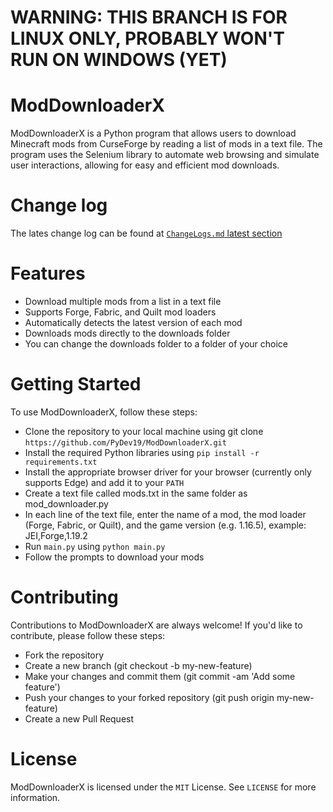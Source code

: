 # WARNING: THIS BRANCH IS FOR LINUX ONLY, PROBABLY WON'T RUN ON WINDOWS (YET)

# ModDownloaderX
ModDownloaderX is a Python program that allows users to download Minecraft mods from CurseForge by reading a list of mods in a text file. The program uses the Selenium library to automate web browsing and simulate user interactions, allowing for easy and efficient mod downloads.

# Change log
The lates change log can be found at [`ChangeLogs.md` latest section](https://github.com/PyDev19/ModDownloaderX/blob/main/ChangeLogs.md#latest)

# Features
- Download multiple mods from a list in a text file
- Supports Forge, Fabric, and Quilt mod loaders
- Automatically detects the latest version of each mod
- Downloads mods directly to the downloads folder
- You can change the downloads folder to a folder of your choice

# Getting Started
To use ModDownloaderX, follow these steps:
- Clone the repository to your local machine using git clone `https://github.com/PyDev19/ModDownloaderX.git`
- Install the required Python libraries using `pip install -r requirements.txt`
- Install the appropriate browser driver for your browser (currently only supports Edge) and add it to your `PATH`
- Create a text file called mods.txt in the same folder as mod_downloader.py
- In each line of the text file, enter the name of a mod, the mod loader (Forge, Fabric, or Quilt), and the game version (e.g. 1.16.5), example: JEI,Forge,1.19.2
- Run `main.py` using `python main.py`
- Follow the prompts to download your mods

# Contributing
Contributions to ModDownloaderX are always welcome! If you'd like to contribute, please follow these steps:

- Fork the repository
- Create a new branch (git checkout -b my-new-feature)
- Make your changes and commit them (git commit -am 'Add some feature')
- Push your changes to your forked repository (git push origin my-new-feature)
- Create a new Pull Request

# License
ModDownloaderX is licensed under the `MIT` License. See `LICENSE` for more information.